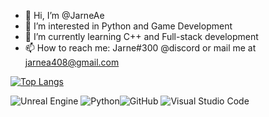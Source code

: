 - 👋 Hi, I’m @JarneAe
- 👀 I’m interested in Python and Game Development
- 🌱 I’m currently learning C++ and Full-stack development
- 📫 How to reach me: Jarne#300 @discord or mail me at jarnea408@gmail.com

[![Top Langs](https://github-readme-stats.vercel.app/api/top-langs/?username=JarneAe&layout=compact)](https://github.com/JarneAe/github-readme-stats)

![Unreal Engine](https://img.shields.io/badge/unrealengine-%23313131.svg?style=for-the-badge&logo=unrealengine&logoColor=white) ![Python](https://img.shields.io/badge/python-3670A0?style=for-the-badge&logo=python&logoColor=ffdd54)![GitHub](https://img.shields.io/badge/github-%23121011.svg?style=for-the-badge&logo=github&logoColor=white) ![Visual Studio Code](https://img.shields.io/badge/Visual%20Studio%20Code-0078d7.svg?style=for-the-badge&logo=visual-studio-code&logoColor=white)


